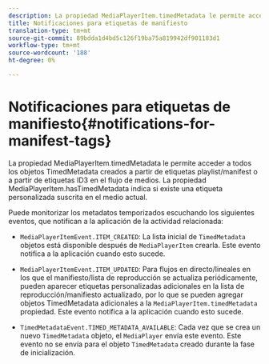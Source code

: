```yaml
---
description: La propiedad MediaPlayerItem.timedMetadata le permite acceder a todos los objetos TimedMetadata creados a partir de etiquetas playlist/manifest o a partir de etiquetas ID3 en el flujo de medios. La propiedad MediaPlayerItem.hasTimedMetadata indica si existe una etiqueta personalizada suscrita en el medio actual.
title: Notificaciones para etiquetas de manifiesto
translation-type: tm+mt
source-git-commit: 89bdda1d4bd5c126f19ba75a819942df901183d1
workflow-type: tm+mt
source-wordcount: '188'
ht-degree: 0%

---
```



# Notificaciones para etiquetas de manifiesto{#notifications-for-manifest-tags}

La propiedad MediaPlayerItem.timedMetadata le permite acceder a todos los objetos TimedMetadata creados a partir de etiquetas playlist/manifest o a partir de etiquetas ID3 en el flujo de medios. La propiedad MediaPlayerItem.hasTimedMetadata indica si existe una etiqueta personalizada suscrita en el medio actual.

Puede monitorizar los metadatos temporizados escuchando los siguientes eventos, que notifican a la aplicación de la actividad relacionada:

* `MediaPlayerItemEvent.ITEM_CREATED`: La lista inicial de  `TimedMetadata` objetos está disponible después de  `MediaPlayerItem` crearla. Este evento notifica a la aplicación cuando esto sucede.

* `MediaPlayerItemEvent.ITEM_UPDATED`: Para flujos en directo/lineales en los que el manifiesto/lista de reproducción se actualiza periódicamente, pueden aparecer etiquetas personalizadas adicionales en la lista de reproducción/manifiesto actualizado, por lo que se pueden agregar objetos TimedMetadata adicionales a la  `MediaPlayerItem.timedMetadata` propiedad. Este evento notifica a la aplicación cuando esto sucede.

* `TimedMetadataEvent.TIMED_METADATA_AVAILABLE`: Cada vez que se crea un nuevo  `TimedMetadata` objeto, el  `MediaPlayer` envía este evento. Este evento no se envía para el objeto `TimedMetadata` creado durante la fase de inicialización.

